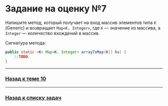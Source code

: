 # Задание на оценку №7

Напишите метод, который получает на вход массив элементов типа `К` (Generic) и возвращает `Map<K, Integer>`,
где `K` — значение из массива, а `Integer` — количество вхождений в массив.

Сигнатура метода:

```java
public static <K> Map<K, Integer> arrayToMap(K[] ks) {
    //TODO:
}
```
---

### [Назад к теме 10](../../unit_10/README.md)

---

### [Назад к списку задач](./README.md)